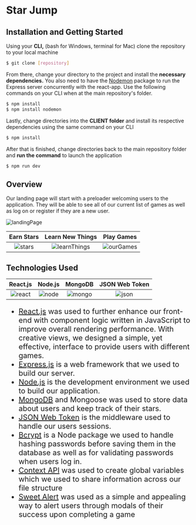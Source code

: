 # Star Jump

## Installation and Getting Started

Using your <strong>CLI,</strong> (bash for Windows, terminal for Mac) clone the repository to your local machine 

```bash
$ git clone [repository]
```
From there, change your directory to the project and install the <strong>necessary dependencies.</strong> You also need to have the <a href="https://www.npmjs.com/package/nodemon">Nodemon</a> package to run the Express server concurrently with the react-app. Use the following commands on your CLI when at the main repository's folder.</h2>

```bash
$ npm install
$ npm install nodemon
```
Lastly, change directories into the <strong>CLIENT folder</strong> and install its respective dependencies using the same command on your CLI

```bash
$ npm install
```

After that is finished, change directories back to the main repository folder and <strong>run the command</strong> to launch the application

```bash
$ npm run dev
``` 
## Overview

Our landing page will start with a preloader welcoming users to the application. They will be able to see all of our current list of games as well as log on or register if they are a new user.

![landingPage](https://i.imgur.com/PbqoFUk.png)

  Earn Stars           |  Learn New Things |  Play Games  |  
:-------------------------:|:-------------------------: |:-------------------------: |
![stars](https://media.giphy.com/media/Idxq185yIzLl4Aubca/giphy.gif"g)  |  ![learnThings](https://media.giphy.com/media/idd7dpLZrK2V5P2aZH/giphy.gif)  |  ![ourGames](https://media.giphy.com/media/fYMh7ELqoll0mPfycN/giphy.gif)  |

## Technologies Used

React.js           |  Node.js |  MongoDB  |  JSON Web Token
:-------------------------:|:-------------------------: |:-------------------------: |:-------------------------:
![react](https://cdn.auth0.com/blog/react-js/react.png)  |  ![node](https://d2eip9sf3oo6c2.cloudfront.net/tags/images/000/000/256/full/nodejslogo.png)  |  ![mongo](https://xebialabs.com/wp-content/uploads/files/tool-chest/mongodb.jpg)  |  ![json](https://i2.wp.com/blog.logrocket.com/wp-content/uploads/2019/07/Screen-Shot-2018-10-11-at-1.40.06-PM.png?fit=1016%2C1034&ssl=1)

<ul style="font-size: 20px;">
<li><a href="https://reactjs.org/">React.js</a> was used to further enhance our front-end with component logic written in JavaScript to improve overall rendering performance. With creative views, we designed a simple, yet effective, interface to provide users with different games.</li>
<li><a href="https://expressjs.com/">Express.js</a> is a web framework that we used to build our server.</li>
<li><a href="https://nodejs.org/en/">Node.js</a> is the development environment we used to build our application.</li>
<li><a href="https://www.mongodb.com/">MongoDB</a> and Mongoose was used to store data about users and keep track of their stars.</li>
<li><a href="https://www.npmjs.com/package/jsonwebtoken">JSON Web Token</a> is the middleware used to handle our users sessions.</li>
<li><a href="https://www.npmjs.com/package/bcrypt">Bcrypt</a> is a Node package we used to handle hashing passwords before saving them in the database as well as for validating passwords when users log in.</li>
<li><a href="https://reactjs.org/docs/context.html">Context API</a> was used to create global variables which we used to share information across our file structure</li>
<li><a href="https://www.npmjs.com/package/sweetalert">Sweet Alert</a> was used as a simple and appealing way to alert users through modals of their success upon completing a game</li>
</ul>
